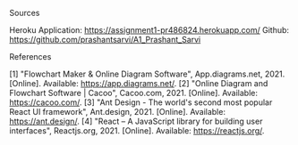 Sources

Heroku Application: https://assignment1-pr486824.herokuapp.com/
Github: https://github.com/prashantsarvi/A1_Prashant_Sarvi

References

[1]	"Flowchart Maker & Online Diagram Software", App.diagrams.net, 2021. [Online]. Available: https://app.diagrams.net/.
[2]	"Online Diagram and Flowchart Software | Cacoo", Cacoo.com, 2021. [Online]. Available: https://cacoo.com/.
[3]	"Ant Design - The world's second most popular React UI framework", Ant.design, 2021. [Online]. Available: https://ant.design/.
[4]	"React – A JavaScript library for building user interfaces", Reactjs.org, 2021. [Online]. Available: https://reactjs.org/.
